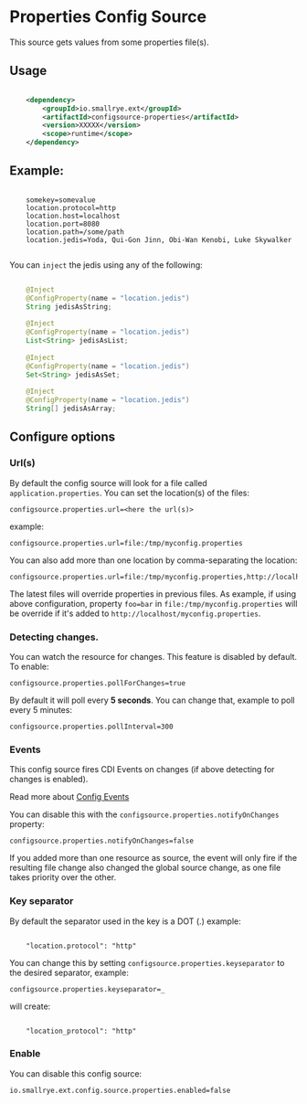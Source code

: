 # Properties Config Source

This source gets values from some properties file(s).

## Usage

```xml

    <dependency>
        <groupId>io.smallrye.ext</groupId>
        <artifactId>configsource-properties</artifactId>
        <version>XXXXX</version>
        <scope>runtime</scope>
    </dependency>

```

## Example:

```properties
    
    somekey=somevalue
    location.protocol=http
    location.host=localhost
    location.port=8080
    location.path=/some/path
    location.jedis=Yoda, Qui-Gon Jinn, Obi-Wan Kenobi, Luke Skywalker
    
```


You can `inject` the jedis using any of the following:

```java

    @Inject
    @ConfigProperty(name = "location.jedis")
    String jedisAsString; 
    
    @Inject
    @ConfigProperty(name = "location.jedis")
    List<String> jedisAsList;
    
    @Inject
    @ConfigProperty(name = "location.jedis")
    Set<String> jedisAsSet;
    
    @Inject
    @ConfigProperty(name = "location.jedis")
    String[] jedisAsArray;

```

## Configure options

### Url(s)

By default the config source will look for a file called `application.properties`. You can set the location(s) of the files:

    configsource.properties.url=<here the url(s)>

example:

    configsource.properties.url=file:/tmp/myconfig.properties

You can also add more than one location by comma-separating the location:

    configsource.properties.url=file:/tmp/myconfig.properties,http://localhost/myconfig.properties

The latest files will override properties in previous files. As example, if using above configuration, property `foo=bar` in `file:/tmp/myconfig.properties` will be override if it's added to `http://localhost/myconfig.properties`.

### Detecting changes.

You can watch the resource for changes. This feature is disabled by default. To enable:

    configsource.properties.pollForChanges=true

By default it will poll every **5 seconds**. You can change that, example to poll every 5 minutes:

    configsource.properties.pollInterval=300

### Events

This config source fires CDI Events on changes (if above detecting for changes is enabled).

Read more about [Config Events](https://github.com/smallrye/smallrye-config/tree/master/extensions/utils/events)

You can disable this with the `configsource.properties.notifyOnChanges` property:

    configsource.properties.notifyOnChanges=false

If you added more than one resource as source, the event will only fire if the resulting file change also changed the global source change, as one file takes priority over the other.

### Key separator

By default the separator used in the key is a DOT (.) example:

```property
    
    "location.protocol": "http"
```

You can change this by setting `configsource.properties.keyseparator` to the desired separator, example:

    configsource.properties.keyseparator=_

will create:

```property
    
    "location_protocol": "http"
```

### Enable

You can disable this config source:

    io.smallrye.ext.config.source.properties.enabled=false
